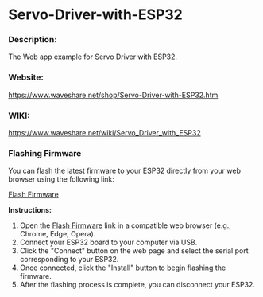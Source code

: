 # Servo-Driver-with-ESP32

### Description:

The Web app example for Servo Driver with ESP32.

### Website:

https://www.waveshare.net/shop/Servo-Driver-with-ESP32.htm

### WIKI:

https://www.waveshare.net/wiki/Servo_Driver_with_ESP32

### Flashing Firmware

You can flash the latest firmware to your ESP32 directly from your web browser using the following link:

[Flash Firmware](https://fivef.github.io)

**Instructions:**
1. Open the [Flash Firmware](https://fivef.github.io) link in a compatible web browser (e.g., Chrome, Edge, Opera).
2. Connect your ESP32 board to your computer via USB.
3. Click the "Connect" button on the web page and select the serial port corresponding to your ESP32.
4. Once connected, click the "Install" button to begin flashing the firmware.
5. After the flashing process is complete, you can disconnect your ESP32.
